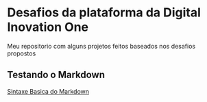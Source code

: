 # Desafios da plataforma da Digital Inovation One
Meu repositorio com alguns projetos feitos baseados nos desafios propostos

## Testando o Markdown
[Sintaxe Basica do Markdown](https://www.markdownguide.org/cheat-sheet/)
